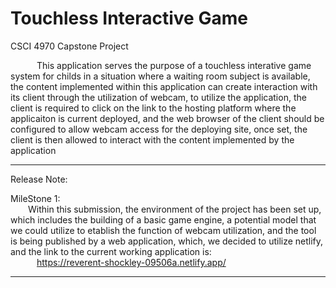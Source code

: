 # Touchless Interactive Game

CSCI 4970 Capstone Project

&emsp;&emsp;&emsp;This application serves the purpose of a touchless interative game system for childs in a situation where a waiting room subject is available, the content implemented within this application can create interaction with its client through the utilization of webcam, to utilize the application, the client is required to click on the link to the hosting platform where the applicaiton is current deployed, and the web browser of the client should be configured to allow webcam access for the deploying site, once set, the client is then allowed to interact with the content implemented by the application


_______________________________________________________________________
Release Note:

MileStone 1:<br />
&emsp;&emsp;Within this submission, the environment of the project has been set up, which includes the building of a basic game engine, a potential model that we could utilize to etablish the function of webcam utilization, and the tool is being published by a web application, which, we decided to utilize netlify, and the link to the current working application is:<br />
&emsp;&emsp;&emsp;https://reverent-shockley-09506a.netlify.app/
________________________________________________________________________
